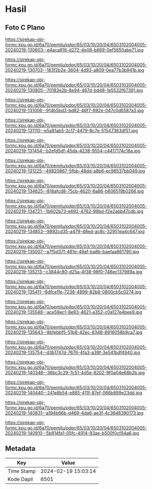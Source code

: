 # Hasil

## Foto C Plano

https://sirekap-obj-formc.kpu.go.id/6a70/pemilu/pdpr/65/03/10/20/04/6503102004005-20240219-130603--e4aca816-d272-4e08-b669-0ef5650abe71.jpg

https://sirekap-obj-formc.kpu.go.id/6a70/pemilu/pdpr/65/03/10/20/04/6503102004005-20240219-130703--183f2b2e-3604-4d93-a809-0ea77b3b941b.jpg

https://sirekap-obj-formc.kpu.go.id/6a70/pemilu/pdpr/65/03/10/20/04/6503102004005-20240219-130805--70183e2b-8e94-467d-bd48-1e5532f67391.jpg

https://sirekap-obj-formc.kpu.go.id/6a70/pemilu/pdpr/65/03/10/20/04/6503102004005-20240219-131006--914b5bd3-bd82-46f7-892e-047c0d6587a3.jpg

https://sirekap-obj-formc.kpu.go.id/6a70/pemilu/pdpr/65/03/10/20/04/6503102004005-20240219-131110--e5a81ab5-2c17-4479-8c7e-51547363df51.jpg

https://sirekap-obj-formc.kpu.go.id/6a70/pemilu/pdpr/65/03/10/20/04/6503102004005-20240219-131454--b2efd5df-45da-4238-9554-c4417174c18a.jpg

https://sirekap-obj-formc.kpu.go.id/6a70/pemilu/pdpr/65/03/10/20/04/6503102004005-20240219-131225--49820867-5fbb-48dd-a8b6-ec98537bb049.jpg

https://sirekap-obj-formc.kpu.go.id/6a70/pemilu/pdpr/65/03/10/20/04/6503102004005-20240219-134625--818afcd8-75cb-4620-8a86-b606519b0266.jpg

https://sirekap-obj-formc.kpu.go.id/6a70/pemilu/pdpr/65/03/10/20/04/6503102004005-20240219-134721--1b602b73-e692-4762-99bd-f2e2abb47cdb.jpg

https://sirekap-obj-formc.kpu.go.id/6a70/pemilu/pdpr/65/03/10/20/04/6503102004005-20240219-134853--9892cd35-a479-48ed-ac8c-32951ea4c647.jpg

https://sirekap-obj-formc.kpu.go.id/6a70/pemilu/pdpr/65/03/10/20/04/6503102004005-20240219-135007--a7f5d37f-461e-49af-ba8b-baefaa861790.jpg

https://sirekap-obj-formc.kpu.go.id/6a70/pemilu/pdpr/65/03/10/20/04/6503102004005-20240219-135213--c3844c80-d25a-4f38-98f0-746ec137989a.jpg

https://sirekap-obj-formc.kpu.go.id/6a70/pemilu/pdpr/65/03/10/20/04/6503102004005-20240219-135411--6dfce1fe-7236-4899-82b8-0800cb5c0274.jpg

https://sirekap-obj-formc.kpu.go.id/6a70/pemilu/pdpr/65/03/10/20/04/6503102004005-20240219-135548--ace59ec1-8e93-4621-a352-c0a127e4bee9.jpg

https://sirekap-obj-formc.kpu.go.id/6a70/pemilu/pdpr/65/03/10/20/04/6503102004005-20240219-135643--8bfebbf5-51b8-42ec-8348-8916058b9ca7.jpg

https://sirekap-obj-formc.kpu.go.id/6a70/pemilu/pdpr/65/03/10/20/04/6503102004005-20240219-135754--d3b1747d-7676-4fa3-a39f-3e541bdf4940.jpg

https://sirekap-obj-formc.kpu.go.id/6a70/pemilu/pdpr/65/03/10/20/04/6503102004005-20240219-140346--36bc3c29-7c51-4d5e-8202-9f0a04e68b2b.jpg

https://sirekap-obj-formc.kpu.go.id/6a70/pemilu/pdpr/65/03/10/20/04/6503102004005-20240219-140440--241e8b54-e885-411f-87ef-066b899e23dd.jpg

https://sirekap-obj-formc.kpu.go.id/6a70/pemilu/pdpr/65/03/10/20/04/6503102004005-20240219-140831--a194b66b-d469-4da6-ae3f-4c3648390173.jpg

https://sirekap-obj-formc.kpu.go.id/6a70/pemilu/pdpr/65/03/10/20/04/6503102004005-20240219-140910--5b914fa1-05fc-4914-93ae-b500f0cf84a6.jpg


## Metadata

| Key        | Value               |
| ---------- | ------------------- |
| Time Stamp | 2024-02-19 15:03:14 |
| Kode Dapil | 6501                |



